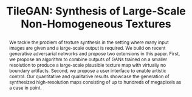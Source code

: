 ---
# this file is written in YAML http://docs.ansible.com/ansible/latest/YAMLSyntax.html
# all lines with a leading sharp are comments and will not be compiled
# longer blocks of text should start with a a leading > to escape all special characters

# URL handle for generated webpage
slug : tilegan

#specifies layout to be used for page generation (do not modify)
layout : publication

#publication title
title : "TileGAN: Synthesis of Large-Scale Non-Homogeneous Textures"

#list all publication authors in correct order
authors :
 "Anna Frühstück": 1
 "Ibraheem Alhashim": 1
 "Peter Wonka": 1
 
authorlinks:
 "Anna Frühstück": 'https://afruehstueck.github.io' 
 "Ibraheem Alhashim": 'https://ialhashim.github.io/' 
 Peter Wonka: 'http://peterwonka.net/' 


affiliations:
 "1": KAUST
 
#insert publication venue (displayed on publication page)
venue:  ACM Transactions on Graphics (Proceedings of SIGGRAPH)
   
#insert short venue (displayed in box in publication list)
shortvenue: SIGGRAPH 2019

#specify publication year
year: 2019

#insert abstract of publication
abstract: We tackle the problem of texture synthesis in the setting where many input images are given and a large-scale output is required. We build on recent generative adversarial networks and propose two extensions in this paper. First, we propose an algorithm to combine outputs of GANs trained on a smaller resolution to produce a large-scale plausible texture map with virtually no boundary artifacts. Second, we propose a user interface to enable artistic control. Our quantitative and qualitative results showcase the generation of synthesized high-resolution maps consisting of up to hundreds of megapixels as a case in point.

#link to hi-res teaser image of publication (please make sure the image is wide, e.g. aspect ratio between 4:2 and 4:1) 
teaser: './assets/publications/tilegan_results.jpg'

#link to smaller thumbnail image of publication (please make sure the aspect ratio is 3:2, suggested size is 150x100px)
thumbnail: './assets/publications/tilegan_paper.jpg'

figures:
  munch:
    title: 'High-Resolution Results'
    description: 'Please zoom to look at detailed textures of some of our large-scale results.'
    width: '100%'
    link: 'https://www.easyzoom.com/embed/2d83528fd5cc4007953cd6822ed20369'
  balad:
    width: '100%'
    link: 'https://www.easyzoom.com/embed/d16837356655462bb034a6e2c6c209d8'
  westeros:
    width: '100%'
    link: 'https://www.easyzoom.com/embed/9b16b3affcc748b986fc32aaac2fb3cb'

#link to paper PDF
papersource: 'https://dl.acm.org/doi/pdf/10.1145/3306346.3322993'

github: 'https://github.com/afruehstueck/tileGAN'

#link to publication video (optional): you can either upload the video to our website (insert local link) or host it on youtube or vimeo (in this case insert the youtube/vimeo link)
video: 'www.youtube.com/watch?v=ye_HZOdW7kg'

#insert citation. please format citation by inserting <br> at line breaks, &nbsp;&nbsp; will insert a tab character to prettify the citation
citation:   >
  @article{Fruehstueck2019TileGAN,<br>
  &nbsp;&nbsp;title = {{TileGAN}: Synthesis of Large-Scale Non-Homogeneous Textures},<br>
  &nbsp;&nbsp;author = {Fr\"{u}hst\"{u}ck, Anna and Alhashim, Ibraheem and Wonka, Peter},<br>
  &nbsp;&nbsp;journal = {ACM Transactions on Graphics (Proc. SIGGRAPH) },<br>
  &nbsp;&nbsp;issue_date = {July 2019},<br>
  &nbsp;&nbsp;volume = {38},<br>
  &nbsp;&nbsp;number = {4},<br>
  &nbsp;&nbsp;year = {2019}<br>
  }
  
#links: 
#- title: Code
#  type:  code
#  url:   'https://github.com/afruehstueck/tileGAN'

#don't forget the leading and trailing --- in a YAML file
---